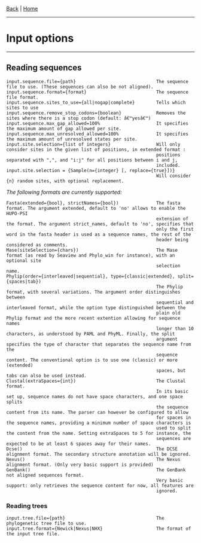 [Back](./Index.md) | [Home](../Home.md)

---
#  Input options
---


## Reading sequences

    input.sequence.file={path}                              The sequence file to use. (These sequences can also be not aligned).
    input.sequence.format={format}                          The sequence file format.
    input.sequence.sites_to_use={all|nogap|complete}        Tells which sites to use
    input.sequence.remove_stop_codons={boolean}             Removes the sites where there is a stop codon (default: â€™yesâ€™)
    input.sequence.max_gap_allowed=100%                     It specifies the maximum amount of gap allowed per site.
    input.sequence.max_unresolved_allowed=100%              It specifies the maximum amount of unresolved states per site.
    input.site.selection={list of integers}                 Will only consider sites in the given list of positions, in extended format :
                                                            positions separated with ",", and "i:j" for all positions between i and j,
                                                            included.
    input.site.selection = {Sample(n={integer} [, replace={true}])}
                                                            Will consider {n} random sites, with optional replacement.

*The following formats are currently supported:*

    Fasta(extended={bool}, strictNames={bool})              The fasta format. The argument extended, default to 'no' allows to enable the HUPO-PSI
                                                            extension of the format. The argument strict_names, default to 'no', specifies that
                                                            only the first word in the fasta header is used as a sequence names, the rest of the
                                                            header being considered as comments.
    Mase(siteSelection={chars})                             The Mase format (as read by Seaview and Phylo_win for instance), with an optional site
                                                            selection name.
    Phylip(order={interleaved|sequential}, type={classic|extended}, split={spaces|tab})
                                                            The Phylip format, with several variations. The argument order distinguishes between
                                                            sequential and interleaved format, while the option type distinguished between the
                                                            plain old Phylip format and the more recent extention allowing for sequence names
                                                            longer than 10 characters, as understood by PAML and PhyML. Finally, the split
                                                            argument specifies the type of character that separates the sequence name from the
                                                            sequence content. The conventional option is to use one (classic) or more (extended)
                                                            spaces, but tabs can also be used instead.
    Clustal(extraSpaces={int})                              The Clustal format.
                                                            In its basic set up, sequence names do not have space characters, and one space splits
                                                            the sequence content from its name. The parser can however be configured to allow
                                                            for spaces in the sequence names, providing a minimum number of space characters is
                                                            used to split the content from the name. Setting extraSpaces to 5 for instance, the
                                                            sequences are expected to be at least 6 spaces away for their names.
    Dcse()                                                  The DCSE alignment format. The secondary structure annotation will be ignored.
    Nexus()                                                 The Nexus alignment format. (Only very basic support is provided)
    GenBank()                                               The GenBank not aligned sequences format.
                                                            Very basic support: only retrieves the sequence content for now, all features are
                                                            ignored.

### Reading trees

    input.tree.file={path}                                  The phylogenetic tree file to use.
    input.tree.format={Newick|Nexus|NHX}                    The format of the input tree file.
